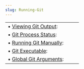 ```yaml
---
slug: Running-Git
---
```


|                                                 |    |    |
| :---------------------------------------------- | -- | :- |
| • [Viewing Git Output](Viewing-Git-Output):     |    |    |
| • [Git Process Status](Git-Process-Status):     |    |    |
| • [Running Git Manually](Running-Git-Manually): |    |    |
| • [Git Executable](Git-Executable):             |    |    |
| • [Global Git Arguments](Global-Git-Arguments): |    |    |
